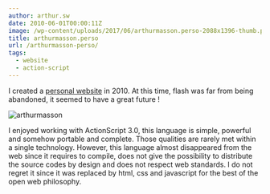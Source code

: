 ```yaml
---
author: arthur.sw
date: 2010-06-01T00:00:11Z
image: /wp-content/uploads/2017/06/arthurmasson.perso-2088x1396-thumb.png
title: arthurmasson.perso
url: /arthurmasson-perso/
tags:
  - website
  - action-script
---
```


I created a [personal website](http:/arthurmasson.xyz/old/index.html) in 2010. At this time, flash was far from being abandoned, it seemed to have a great future !

![arthurmasson](/wp-content/uploads/2017/06/arthurmasson.perso-2088x1396.png)

I enjoyed working with ActionScript 3.0, this language is simple, powerful and somehow portable and complete. Those qualities are rarely met within a single technology. However, this language almost disappeared from the web since it requires to compile, does not give the possibility to distribute the source codes by design and does not respect web standards. I do not regret it since it was replaced by html, css and javascript for the best of the open web philosophy.